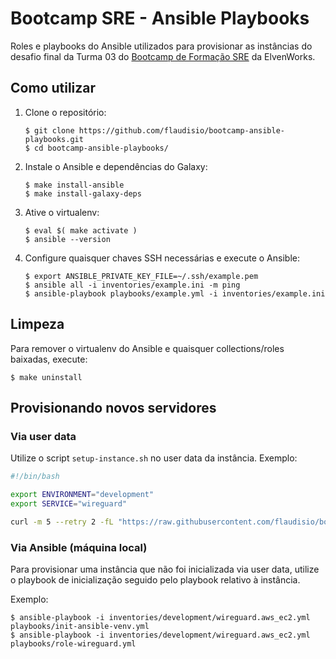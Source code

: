 # Bootcamp SRE - Ansible Playbooks

Roles e playbooks do Ansible utilizados para provisionar as instâncias do desafio final da Turma 03 do
[Bootcamp de Formação SRE][bootcamp] da ElvenWorks.

[bootcamp]: https://aprenda.elven.works/programas-de-formacao-bootcamp-sre

## Como utilizar

1. Clone o repositório:

    ```console
    $ git clone https://github.com/flaudisio/bootcamp-ansible-playbooks.git
    $ cd bootcamp-ansible-playbooks/
    ```

1. Instale o Ansible e dependências do Galaxy:

    ```console
    $ make install-ansible
    $ make install-galaxy-deps
    ```

1. Ative o virtualenv:

    ```console
    $ eval $( make activate )
    $ ansible --version
    ```

1. Configure quaisquer chaves SSH necessárias e execute o Ansible:

    ```console
    $ export ANSIBLE_PRIVATE_KEY_FILE=~/.ssh/example.pem
    $ ansible all -i inventories/example.ini -m ping
    $ ansible-playbook playbooks/example.yml -i inventories/example.ini
    ```

## Limpeza

Para remover o virtualenv do Ansible e quaisquer collections/roles baixadas, execute:

```console
$ make uninstall
```

## Provisionando novos servidores

### Via user data

Utilize o script `setup-instance.sh` no user data da instância. Exemplo:

```sh
#!/bin/bash

export ENVIRONMENT="development"
export SERVICE="wireguard"

curl -m 5 --retry 2 -fL "https://raw.githubusercontent.com/flaudisio/bootcamp-ansible-playbooks/main/_scripts/setup-instance.sh" | bash
```

### Via Ansible (máquina local)

Para provisionar uma instância que não foi inicializada via user data, utilize o playbook de inicialização seguido pelo
playbook relativo à instância.

Exemplo:

```console
$ ansible-playbook -i inventories/development/wireguard.aws_ec2.yml playbooks/init-ansible-venv.yml
$ ansible-playbook -i inventories/development/wireguard.aws_ec2.yml playbooks/role-wireguard.yml
```
